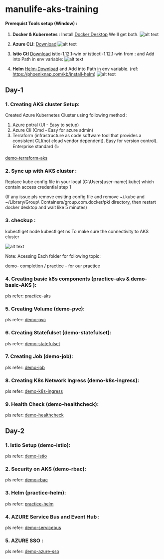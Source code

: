 # manulife-aks-training

#### Prerequist Tools setup (Window) :
1. **Docker & Kubernetes** : Install [Docker Desktop](https://www.docker.com/products/docker-desktop)
We ll get both. 
![alt text](https://github.com/parane/manulife-aks-training/raw/main/images/docker_k8s.JPG)
2. **Azure CLI**:
[Download](https://docs.microsoft.com/en-us/cli/azure/install-azure-cli)
![alt text](https://github.com/parane/manulife-aks-training/raw/main/images/Azure.JPG)

3. **Istio Ctl** 
[Download](https://github.com/istio/istio/releases/tag/1.12.1)  istio-1.12.1-win or  istioctl-1.12.1-win from : 
and Add into Path in env variable: 
![alt text](https://github.com/parane/manulife-aks-training/raw/main/images/Istio.JPG)

4. **Helm**
[Helm-Download](https://github.com/helm/helm/releases)
and Add into Path in env variable.
(ref: https://phoenixnap.com/kb/install-helm)
![alt text](https://github.com/parane/manulife-aks-training/raw/main/images/Helm.JPG)


## Day-1
### 1. Creating AKS cluster Setup: 
Created Azure Kubernetes Cluster using following method :
 1. Azure potral (UI - Easy to setup)
 2. Azure Cli (Cmd - Easy for azure admin)  
 3. Terraform (infrastructure as code software tool that provides a consistent CLI(not cloud vendor dependent). 
 Easy for version control). Enterprise standard :thumbsup:
 
[demo-terraform-aks](https://github.com/parane/manulife-aks-training/tree/main/demo-terraform-aks)

### 2. Sync up with AKS cluster : 
Replace kube config file in your local (C:\Users\[user-name]\.kube) which contain access credential step 1 

(If any issue pls remove exsiting config file and remove ~/.kube and ~/Library/Group\ Containers/group.com.docker/pki directory, then restart docker desktop and wait like 5 minutes)

### 3. checkup : 
kubectl get node 
kubectl get ns
To make sure the connectivity to AKS cluster

![alt text](https://github.com/parane/manulife-aks-training/raw/main/images/Checkup.JPG)

Note: 
Acessing Each folder for following topic: 

demo- completion / practice - for our practice

### 4. Creating basic k8s components (practice-aks & demo-basic-AKS ): 

pls refer: [practice-aks](https://github.com/parane/manulife-aks-training/tree/main/practice-aks)

### 5. Creating Volume (demo-pvc): 

pls refer: [demo-pvc](https://github.com/parane/manulife-aks-training/tree/main/demo-pvc)

### 6. Creating Statefulset (demo-statefulset): 

pls refer: [demo-statefulset](https://github.com/parane/manulife-aks-training/tree/main/demo-statefulset)

### 7. Creating Job (demo-job): 

pls refer: [demo-job](https://github.com/parane/manulife-aks-training/tree/main/demo-job)

### 8. Creating K8s Network Ingress (demo-k8s-ingress): 

pls refer: [demo-k8s-ingress](https://github.com/parane/manulife-aks-training/tree/main/demo-k8s-ingress)

### 9. Health Check (demo-healthcheck): 

pls refer: [demo-healthcheck](https://github.com/parane/manulife-aks-training/tree/main/demo-healthcheck)

## Day-2

### 1. Istio Setup (demo-istio): 

pls refer: [demo-istio](https://github.com/parane/manulife-aks-training/tree/main/demo-istio)

### 2. Security on AKS (demo-rbac): 

pls refer: [demo-rbac](https://github.com/parane/manulife-aks-training/tree/main/demo-rbac)

### 3. Helm (practice-helm): 

pls refer: [practice-helm](https://github.com/parane/manulife-aks-training/tree/main/practice-helm)

### 4. AZURE Service Bus and Event Hub :

pls refer: [demo-servicebus](https://github.com/parane/manulife-aks-training/tree/main/demo-servicebus)

### 5. AZURE SSO :

pls refer: [demo-azure-sso](https://github.com/parane/manulife-aks-training/tree/main/demo-azure-sso)